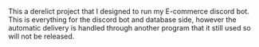 This a derelict project that I designed to run my E-commerce discord bot. This is everything for the discord bot and database side, however the automatic delivery is handled through another program that it still used so will not be released.
